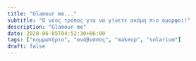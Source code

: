 ```yaml
---
title: "Glamour me..."
subtitle: "Ο νέος τρόπος για να γίνετε ακόμη πιο όμορφοι!"
description: "Glamour me"
date: 2020-06-05T04:52:30+06:00
tags: ["κομμωτήριο", "ανάβυσσος", "makeup", "solarium"]
draft: false
---
```


<!-- You can add a short description if you want -->
